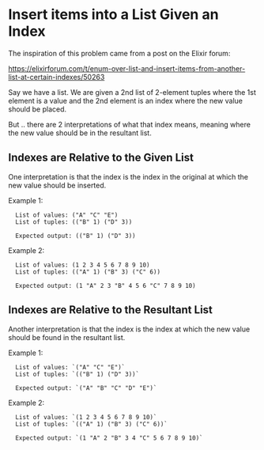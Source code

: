 # Insert items into a List Given an Index

The inspiration of this problem came from a post on the Elixir forum:

https://elixirforum.com/t/enum-over-list-and-insert-items-from-another-list-at-certain-indexes/50263

Say we have a list. We are given a 2nd list of 2-element tuples where the 1st element
is a value and the 2nd element is an index where the new value should be placed.

But .. there are 2 interpretations of what that index means, meaning where the
new value should be in the resultant list.

## Indexes are Relative to the Given List

One interpretation is that the index is the index in the original at which the new
value should be inserted.

Example 1:

```
  List of values: ("A" "C" "E")
  List of tuples: (("B" 1) ("D" 3))

  Expected output: (("B" 1) ("D" 3))
```

Example 2:

```
  List of values: (1 2 3 4 5 6 7 8 9 10)
  List of tuples: (("A" 1) ("B" 3) ("C" 6))

  Expected output: (1 "A" 2 3 "B" 4 5 6 "C" 7 8 9 10)
``` 


## Indexes are Relative to the Resultant List

Another interpretation is that the index is the index at which the new value should
be found in the resultant list.

Example 1:

```
  List of values: `("A" "C" "E")`
  List of tuples: `(("B" 1) ("D" 3))`

  Expected output: `("A" "B" "C" "D" "E")`
```

Example 2:

```
  List of values: `(1 2 3 4 5 6 7 8 9 10)`
  List of tuples: `(("A" 1) ("B" 3) ("C" 6))`

  Expected output: `(1 "A" 2 "B" 3 4 "C" 5 6 7 8 9 10)`
```